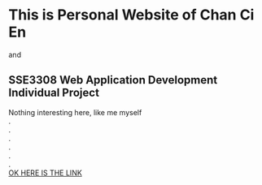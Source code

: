 # This is Personal Website of Chan Ci En
and
## SSE3308 Web Application Development Individual Project

Nothing interesting here, like me myself <br>
. <br>
. <br>
. <br>
. <br>
. <br>
. <br>
[OK HERE IS THE LINK](https://chance3009.github.io/personal-website/)
